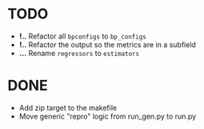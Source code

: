# TODO
+ **!..** Refactor all `bpconfigs` to `bp_configs`
+ **!..** Refactor the output so the metrics are in a subfield
+ **...** Rename `regressors` to `estimators`

# DONE
+ Add zip target to the makefile
+ Move generic "repro" logic from run_gen.py to run.py
